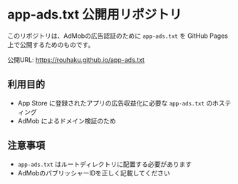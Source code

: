# app-ads.txt 公開用リポジトリ

このリポジトリは、AdMobの広告認証のために `app-ads.txt` を GitHub Pages 上で公開するためのものです。

公開URL: https://rouhaku.github.io/app-ads.txt

## 利用目的
- App Store に登録されたアプリの広告収益化に必要な `app-ads.txt` のホスティング
- AdMob によるドメイン検証のため

## 注意事項
- `app-ads.txt` はルートディレクトリに配置する必要があります
- AdMobのパブリッシャーIDを正しく記載してください
